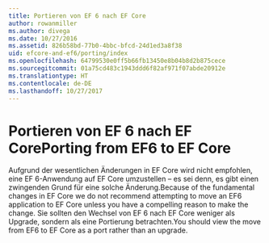 ```yaml
---
title: Portieren von EF 6 nach EF Core
author: rowanmiller
ms.author: divega
ms.date: 10/27/2016
ms.assetid: 826b58bd-77b0-4bbc-bfcd-24d1ed3a8f38
uid: efcore-and-ef6/porting/index
ms.openlocfilehash: 64799530e0ff5b66fb13450e8b04b8d2b875cece
ms.sourcegitcommit: 01a75cd483c1943ddd6f82af971f07abde20912e
ms.translationtype: HT
ms.contentlocale: de-DE
ms.lasthandoff: 10/27/2017
---
```

# <a name="porting-from-ef6-to-ef-core"></a><span data-ttu-id="ec777-102">Portieren von EF 6 nach EF Core</span><span class="sxs-lookup"><span data-stu-id="ec777-102">Porting from EF6 to EF Core</span></span>

<span data-ttu-id="ec777-103">Aufgrund der wesentlichen Änderungen in EF Core wird nicht empfohlen, eine EF 6-Anwendung auf EF Core umzustellen – es sei denn, es gibt einen zwingenden Grund für eine solche Änderung.</span><span class="sxs-lookup"><span data-stu-id="ec777-103">Because of the fundamental changes in EF Core we do not recommend attempting to move an EF6 application to EF Core unless you have a compelling reason to make the change.</span></span> <span data-ttu-id="ec777-104">Sie sollten den Wechsel von EF 6 nach EF Core weniger als Upgrade, sondern als eine Portierung betrachten.</span><span class="sxs-lookup"><span data-stu-id="ec777-104">You should view the move from EF6 to EF Core as a port rather than an upgrade.</span></span>
